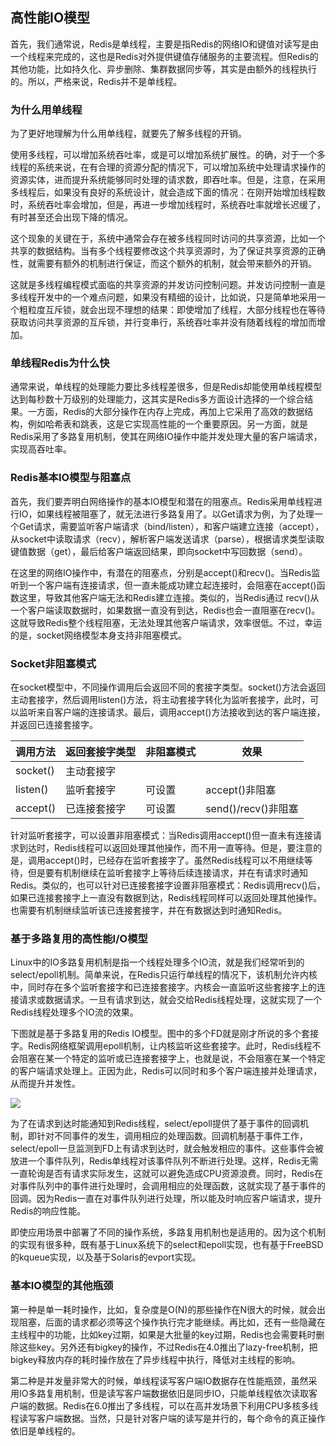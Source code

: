 ## 高性能IO模型

首先，我们通常说，Redis是单线程，主要是指Redis的网络IO和键值对读写是由一个线程来完成的，这也是Redis对外提供键值存储服务的主要流程。但Redis的其他功能，比如持久化、异步删除、集群数据同步等，其实是由额外的线程执行的。所以，严格来说，Redis并不是单线程。

### 为什么用单线程

为了更好地理解为什么用单线程，就要先了解多线程的开销。

使用多线程，可以增加系统吞吐率，或是可以增加系统扩展性。的确，对于一个多线程的系统来说，在有合理的资源分配的情况下，可以增加系统中处理请求操作的资源实体，进而提升系统能够同时处理的请求数，即吞吐率。但是，注意，在采用多线程后，如果没有良好的系统设计，就会造成下面的情况：在刚开始增加线程数时，系统吞吐率会增加，但是，再进一步增加线程时，系统吞吐率就增长迟缓了，有时甚至还会出现下降的情况。

这个现象的关键在于，系统中通常会存在被多线程同时访问的共享资源，比如一个共享的数据结构。当有多个线程要修改这个共享资源时，为了保证共享资源的正确性，就需要有额外的机制进行保证，而这个额外的机制，就会带来额外的开销。

这就是多线程编程模式面临的共享资源的并发访问控制问题。并发访问控制一直是多线程开发中的一个难点问题，如果没有精细的设计，比如说，只是简单地采用一个粗粒度互斥锁，就会出现不理想的结果：即使增加了线程，大部分线程也在等待获取访问共享资源的互斥锁，并行变串行，系统吞吐率并没有随着线程的增加而增加。

### 单线程Redis为什么快

通常来说，单线程的处理能力要比多线程差很多，但是Redis却能使用单线程模型达到每秒数十万级别的处理能力，这其实是Redis多方面设计选择的一个综合结果。一方面，Redis的大部分操作在内存上完成，再加上它采用了高效的数据结构，例如哈希表和跳表，这是它实现高性能的一个重要原因。另一方面，就是Redis采用了多路复用机制，使其在网络IO操作中能并发处理大量的客户端请求，实现高吞吐率。

### Redis基本IO模型与阻塞点

首先，我们要弄明白网络操作的基本IO模型和潜在的阻塞点。Redis采用单线程进行IO，如果线程被阻塞了，就无法进行多路复用了。以Get请求为例，为了处理一个Get请求，需要监听客户端请求（bind/listen），和客户端建立连接（accept），从socket中读取请求（recv），解析客户端发送请求（parse），根据请求类型读取键值数据（get），最后给客户端返回结果，即向socket中写回数据（send）。

在这里的网络IO操作中，有潜在的阻塞点，分别是accept()和recv()。当Redis监听到一个客户端有连接请求，但一直未能成功建立起连接时，会阻塞在accept()函数这里，导致其他客户端无法和Redis建立连接。类似的，当Redis通过 recv()从一个客户端读取数据时，如果数据一直没有到达，Redis也会一直阻塞在recv()。这就导致Redis整个线程阻塞，无法处理其他客户端请求，效率很低。不过，幸运的是，socket网络模型本身支持非阻塞模式。

### Socket非阻塞模式

在socket模型中，不同操作调用后会返回不同的套接字类型。socket()方法会返回主动套接字，然后调用listen()方法，将主动套接字转化为监听套接字，此时，可以监听来自客户端的连接请求。最后，调用accept()方法接收到达的客户端连接，并返回已连接套接字。

| 调用方法 | 返回套接字类型 | 非阻塞模式 | 效果                |
| -------- | -------------- | ---------- | ------------------- |
| socket() | 主动套接字     |            |                     |
| listen() | 监听套接字     | 可设置     | accept()非阻塞      |
| accept() | 已连接套接字   | 可设置     | send()/recv()非阻塞 |

针对监听套接字，可以设置非阻塞模式：当Redis调用accept()但一直未有连接请求到达时，Redis线程可以返回处理其他操作，而不用一直等待。但是，要注意的是，调用accept()时，已经存在监听套接字了。虽然Redis线程可以不用继续等待，但是要有机制继续在监听套接字上等待后续连接请求，并在有请求时通知Redis。类似的，也可以针对已连接套接字设置非阻塞模式：Redis调用recv()后，如果已连接套接字上一直没有数据到达，Redis线程同样可以返回处理其他操作。也需要有机制继续监听该已连接套接字，并在有数据达到时通知Redis。

### 基于多路复用的高性能I/O模型

Linux中的IO多路复用机制是指一个线程处理多个IO流，就是我们经常听到的select/epoll机制。简单来说，在Redis只运行单线程的情况下，该机制允许内核中，同时存在多个监听套接字和已连接套接字。内核会一直监听这些套接字上的连接请求或数据请求。一旦有请求到达，就会交给Redis线程处理，这就实现了一个Redis线程处理多个IO流的效果。

下图就是基于多路复用的Redis IO模型。图中的多个FD就是刚才所说的多个套接字。Redis网络框架调用epoll机制，让内核监听这些套接字。此时，Redis线程不会阻塞在某一个特定的监听或已连接套接字上，也就是说，不会阻塞在某一个特定的客户端请求处理上。正因为此，Redis可以同时和多个客户端连接并处理请求，从而提升并发性。

![](E:\GongZuoQu\ZhiShiKu\TuPian\JiKeShiJian\Redis\ShuJuJieGou_img06.jpg)

为了在请求到达时能通知到Redis线程，select/epoll提供了基于事件的回调机制，即针对不同事件的发生，调用相应的处理函数。回调机制基于事件工作，select/epoll一旦监测到FD上有请求到达时，就会触发相应的事件。这些事件会被放进一个事件队列，Redis单线程对该事件队列不断进行处理。这样，Redis无需一直轮询是否有请求实际发生，这就可以避免造成CPU资源浪费。同时，Redis在对事件队列中的事件进行处理时，会调用相应的处理函数，这就实现了基于事件的回调。因为Redis一直在对事件队列进行处理，所以能及时响应客户端请求，提升Redis的响应性能。

即使应用场景中部署了不同的操作系统，多路复用机制也是适用的。因为这个机制的实现有很多种，既有基于Linux系统下的select和epoll实现，也有基于FreeBSD的kqueue实现，以及基于Solaris的evport实现。

### 基本IO模型的其他瓶颈

第一种是单一耗时操作，比如，复杂度是O(N)的那些操作在N很大的时候，就会出现阻塞，后面的请求都必须等这个操作执行完才能继续。再比如，还有一些隐藏在主线程中的功能，比如key过期，如果是大批量的key过期，Redis也会需要耗时删除这些key。另外还有bigkey的操作，不过Redis在4.0推出了lazy-free机制，把bigkey释放内存的耗时操作放在了异步线程中执行，降低对主线程的影响。

第二种是并发量非常大的时候，单线程读写客户端IO数据存在性能瓶颈，虽然采用IO多路复用机制，但是读写客户端数据依旧是同步IO，只能单线程依次读取客户端的数据。Redis在6.0推出了多线程，可以在高并发场景下利用CPU多核多线程读写客户端数据。当然，只是针对客户端的读写是并行的，每个命令的真正操作依旧是单线程的。